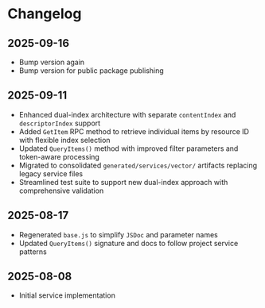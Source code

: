 # Changelog

## 2025-09-16

- Bump version again
- Bump version for public package publishing

## 2025-09-11

- Enhanced dual-index architecture with separate `contentIndex` and
  `descriptorIndex` support
- Added `GetItem` RPC method to retrieve individual items by resource ID with
  flexible index selection
- Updated `QueryItems()` method with improved filter parameters and token-aware
  processing
- Migrated to consolidated `generated/services/vector/` artifacts replacing
  legacy service files
- Streamlined test suite to support new dual-index approach with comprehensive
  validation

## 2025-08-17

- Regenerated `base.js` to simplify `JSDoc` and parameter names
- Updated `QueryItems()` signature and docs to follow project service patterns

## 2025-08-08

- Initial service implementation
